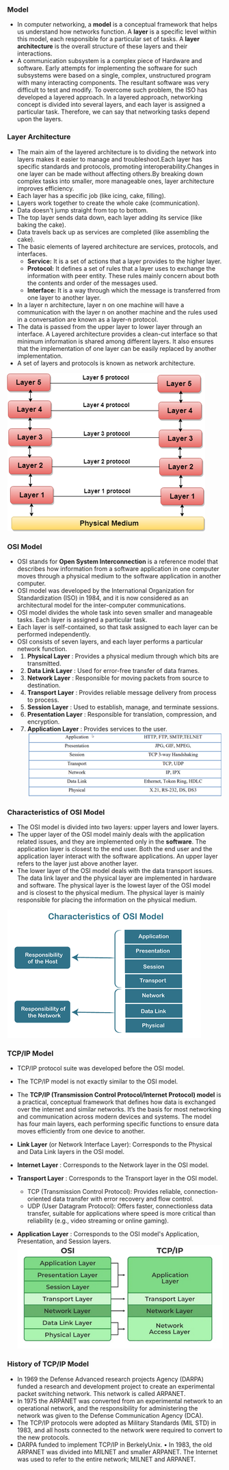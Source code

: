 ### Model
- In computer networking, a **model** is a conceptual framework that helps us understand how networks function. A **layer** is a specific level within this model, each responsible for a particular set of tasks. A **layer architecture** is the overall structure of these layers and their interactions.
- A communication subsystem is a complex piece of Hardware and software. Early attempts for implementing the software for such subsystems were based on a single, complex, unstructured program with many interacting components. The resultant software was very difficult to test and modify. To overcome such problem, the ISO has developed a layered approach. In a layered approach, networking concept is divided into several layers, and each layer is assigned a particular task. Therefore, we can say that networking tasks depend upon the layers.

### Layer Architecture
- The main aim of the layered architecture is to dividing the network into layers makes it easier to manage and troubleshoot.Each layer has specific standards and protocols, promoting interoperability.Changes in one layer can be made without affecting others.By breaking down complex tasks into smaller, more manageable ones, layer architecture improves efficiency.
- Each layer has a specific job (like icing, cake, filling).
- Layers work together to create the whole cake (communication).
-  Data doesn't jump straight from top to bottom.
- The top layer sends data down, each layer adding its service (like baking the cake).
- Data travels back up as services are completed (like assembling the cake).
-  The basic elements of layered architecture are services, protocols, and interfaces.
    - **Service:** It is a set of actions that a layer provides to the higher layer.
    - **Protocol:** It defines a set of rules that a layer uses to exchange the information with peer entity. These rules mainly concern about both the contents and order of the messages used.
    - **Interface:** It is a way through which the message is transferred from one layer to another layer.
- In a layer n architecture, layer n on one machine will have a communication with the layer n on another machine and the rules used in a conversation are known as a layer-n protocol.
- The data is passed from the upper layer to lower layer through an interface. A Layered architecture provides a clean-cut interface so that minimum information is shared among different layers. It also ensures that the implementation of one layer can be easily replaced by another implementation.
- A set of layers and protocols is known as network architecture.

![image layed architecture](_resource/Pasted%20image%2020241107151528.png)

### OSI Model
- OSI stands for **Open System Interconnection** is a reference model that describes how information from a software application in one computer moves through a physical medium to the software application in another computer.
- OSI model was developed by the International Organization for Standardization (ISO) in 1984, and it is now considered as an architectural model for the inter-computer communications.
- OSI model divides the whole task into seven smaller and manageable tasks. Each layer is assigned a particular task.
- Each layer is self-contained, so that task assigned to each layer can be performed independently.
- OSI consists of seven layers, and each layer performs a particular network function.
- 1. **Physical Layer** : Provides a physical medium through which bits are transmitted.
- 2. **Data Link Layer** : Used for error-free transfer of data frames.
- 3. **Network Layer** : Responsible for moving packets from source to destination.
- 4. **Transport Layer** : Provides reliable message delivery from process to process.
- 5. **Session Layer** : Used to establish, manage, and terminate sessions.
- 6. **Presentation Layer** : Responsible for translation, compression, and encryption.
- 7. **Application Layer** : Provides services to the user.
![osi protocols](_resource/Pasted%20image%2020241107183338.png)

### Characteristics of OSI Model
- The OSI model is divided into two layers: upper layers and lower layers.
- The upper layer of the OSI model mainly deals with the application related issues, and they are implemented only in the **software**. The application layer is closest to the end user. Both the end user and the application layer interact with the software applications. An upper layer refers to the layer just above another layer.
- The lower layer of the OSI model deals with the data transport issues. The data link layer and the physical layer are implemented in hardware and software. The physical layer is the lowest layer of the OSI model and is closest to the physical medium. The physical layer is mainly responsible for placing the information on the physical medium.

![image osi model characteristics](_resource/Pasted%20image%2020241107180243.png)

### TCP/IP Model
- TCP/IP protocol suite was developed before the OSI model.
- The TCP/IP model is not exactly similar to the OSI model.
- The **TCP/IP (Transmission Control Protocol/Internet Protocol) model** is a practical, conceptual framework that defines how data is exchanged over the internet and similar networks. It’s the basis for most networking and communication across modern devices and systems. The model has four main layers, each performing specific functions to ensure data moves efficiently from one device to another.
-  **Link Layer** (or Network Interface Layer): Corresponds to the Physical and Data Link layers in the OSI model.
    
- **Internet Layer** : Corresponds to the Network layer in the OSI model.
- **Transport Layer** : Corresponds to the Transport layer in the OSI model.
	- TCP (Transmission Control Protocol): Provides reliable, connection-oriented data transfer with error recovery and flow control.
    - UDP (User Datagram Protocol): Offers faster, connectionless data transfer, suitable for applications where speed is more critical than reliability (e.g., video streaming or online gaming).
- **Application Layer** : Corresponds to the OSI model's Application, Presentation, and Session layers.
![image osi and tcp/ip](_resource/Pasted%20image%2020241107191119.png)

### History of TCP/IP Model
- In 1969 the Defense Advanced research projects Agency (DARPA) funded a research and development project to create an experimental packet switching network. This network is called ARPANET. 
- In 1975 the ARPANET was converted from an experimental network to an operational network, and the responsibility for administering the network was given to the Defense Communication Agency (DCA). 
- The TCP/IP protocols were adopted as Military Standards (MIL STD) in 1983, and all hosts connected to the network were required to convert to the new protocols. 
- DARPA funded to implement TCP/IP in BerkelyUnix. • In 1983, the old ARPANET was divided into MILNET and smaller ARPANET. The Internet was used to refer to the entire network; MILNET and ARPANET.